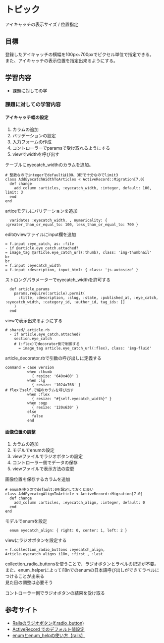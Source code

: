 # トピック
アイキャッチの表示サイズ / 位置指定

## 目標
登録したアイキャッチの横幅を100px~700pxでピクセル単位で指定できる。  
また、アイキャッチの表示位置を指定出来るようにする。

## 学習内容
- 課題に対しての学

### 課題に対しての学習内容

#### アイキャッチ幅の設定

1. カラムの追加
2. バリデーションの設定
3. 入力フォームの作成
4. コントローラーでparamsで受け取れるようにする
5. viewでwidthを呼び出す

テーブルにeyecatch_widthのカラムを追加。
```
# 整数なのでintegerでdefaultは100、3桁で十分なのでlimit3
class AddEyecatchWidthToArticles < ActiveRecord::Migration[7.0]
  def change
    add_column :articles, :eyecatch_width, :integer, default: 100, limit: 3
  end
end
```
articeモデルにバリデーションを追加
```
  varidates :eyecatch_width, , numericality: { :greater_than_or_equal_to: 100, less_than_or_equal_to: 700 }
```
editのviewファイルにinput欄を追加
```
= f.input :eye_catch, as: :file
- if @article.eye_catch.attached?
= image_tag @article.eye_catch_url(:thumb), class: 'img-thumbnail'
br
br
= f.input :eyecatch_width
= f.input :description, input_html: { class: 'js-autosize' }
```
ストロングパラメーターでeyecatch_widthを許可する
```
  def article_params
    params.require(:article).permit(
      :title, :description, :slug, :state, :published_at, :eye_catch, :eyecatch_width, :category_id, :author_id, tag_ids: []
    )
  end
```
viewで表示出来るようにする
```
# shared/_article.rb
  - if article.eye_catch.attached?
    section.eye_catch
    # (:flex)でdecorator側で制御する
      = image_tag article.eye_catch_url(:flex), class: 'img-fluid'
```
article_decorator.rbで引数の呼び出しに定義する
```
command = case version
          when :thumb
            { resize: '640x480' }
          when :lg
            { resize: '1024x768' }
# flexでself.で幅のカラムを呼び出す
          when :flex
            { resize: "#{self.eyecatch_width}" }
          when :ogp
            { resize: '120x630' }
          else
            false
          end
```

#### 画像位置の調整
1. カラムの追加
2. モデルでenumの設定
3. viewファイルでラジオボタンの設定
4. コントローラー側でデータの保存
5. viewファイルで表示方法の変更

画像位置を保存するカラムを追加 
```
# enumを使うのでdefault:0を設定しておくと良い
class AddEyecatcgAlignToArticle < ActiveRecord::Migration[7.0]
  def change
    add_column :articles, :eyecatch_align, :integer, default: 0
  end
end
```
モデルでenumを設定
```
  enum eyecatch_align: { right: 0, center: 1, left: 2 }
```
viewにラジオボタンを設定する
```
= f.collection_radio_buttons :eyecatch_align, Article.eyecatch_aligns_i18n, :first , :last
```
collection_radio_buttonsを使うことで、ラジオボタンとラベルの記述が不要。  
また、enum_helperによってi18nでのenumの日本語呼び出しができてラベルにつけることが出来る  
見た目の調整は必要そう  
  
コントローラー側でラジオボタンの結果を受け取る


## 参考サイト
- [Railsのラジオボタン(f.radio_button)](https://qiita.com/dawn_628/items/944c79b06299a35b5225)
- [ActiveRecord でのデフォルト値設定](https://www.google.com/?hl=ja)
- [enumとenum_helpの使い方【rails】](https://qiita.com/kikikikimorimori/items/353f69e31b42e85b9c29)